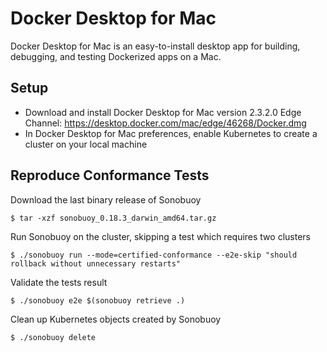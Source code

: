 # Docker Desktop for Mac

Docker Desktop for Mac is an easy-to-install desktop app for building, debugging, and testing Dockerized apps on a Mac.

## Setup

- Download and install Docker Desktop for Mac version 2.3.2.0 Edge Channel: https://desktop.docker.com/mac/edge/46268/Docker.dmg
- In Docker Desktop for Mac preferences, enable Kubernetes to create a cluster on your local machine

## Reproduce Conformance Tests

Download the last binary release of Sonobuoy

```
$ tar -xzf sonobuoy_0.18.3_darwin_amd64.tar.gz
```

Run Sonobuoy on the cluster, skipping a test which requires two clusters
```
$ ./sonobuoy run --mode=certified-conformance --e2e-skip "should rollback without unnecessary restarts"
```

Validate the tests result
```
$ ./sonobuoy e2e $(sonobuoy retrieve .)
```

Clean up Kubernetes objects created by Sonobuoy
```
$ ./sonobuoy delete
```